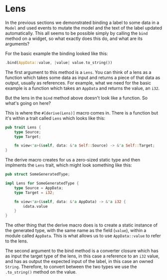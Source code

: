 # Lens

In the previous sections we demonstrated binding a label to some data in a `Model` and used events to mutate the model and the text of the label updated automatically. This all seems to be possible simply by calling the `bind` method on a widget, so what exactly does this do, and what are its arguments?

For the basic example the binding looked like this:

```rs
.bind(AppData::value, |value| value.to_string())
```

The first argument to this method is a `Lens`. You can think of a lens as a function which takes some data as input and returns a piece of that data as output, usually as references. For example, what we need for the basic example is a function which takes an `AppData` and returns the value, an `i32`.

But the lens in the `bind` method above doesn't look like a function. So what's going on here?

This is where the `#[derive(Lens)]` macro comes in. There is a function but it's within a trait called `Lens` which looks like this:

```rs
pub trait Lens {
    type Source;
    type Target;

    fn view<'a>(&self, data: &'a Self::Source) -> &'a Self::Target;
}
```

The derive macro creates for us a zero-sized static type and then implments the `Lens` trait, which might look something like this:

```rs
pub struct SomeGeneratedType;

impl Lens for SomeGeneratedType {
    type Source = AppData;
    type Target = i32;

    fn view<'a>(&self, data: &'a AppData) -> &'a i32 {
        &data.value
    }
}
```

The other thing that the derive macro does is to create a static instance of the generated type, with the same name as the field (`value`), within a module called `AppData`. This is what allows us to use `AppData::value` to refer to the lens.

The second argument to the bind method is a converter closure which has as input the target type of the lens, in this case a reference to an `i32` value, and has as output the expected input of the label, in this case an owned `String`. Therefore, to convert between the two types we use the `.to_string()` method on the value.
